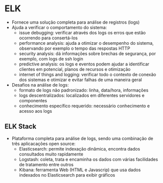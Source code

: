 #  ELK

- Fornece uma solução completa para análise de registros (logs)
- Ajuda a verificar o comportamento do sistema:
  - issue debugging: verificar através dos logs os erros que estão ocorrendo para consertá-los
  - performance analysis: ajuda a otimizar o desempenho do sistema, observando por exemplo o tempo das respostas HTTP
  - security analysis: dá informações sobre brechas de segurança, por exemplo, com logs de ssh login
  - predictive analysis: os logs e eventos podem ajudar a identificar clientes em potencial, planos de recursos e otimização
  - internet of things and logging: verificar todo o contexto de conexão dos sistemas e otimizar e evitar falhas de uma maneira geral
- Desafios na análise de logs:
  - formato de logs não padronizado: linha, data/hora, informações
  - logs descentralizados: localizados em diferentes servidores e componentes
  - conhecimento específico requerido: necessário conhecimento e acesso aos logs

## ELK Stack

- Plataforma completa para análise de logs, sendo uma combinação de três aplicacações open source:
  - Elasticsearch: permite indexação dinâmica, encontra dados consultados muito rapidamente
  - Logstash: coleta, trata e encaminha os dados com várias facilidades de tratamento entre outros
  - Kibana: ferramenta Web (HTML e Javascrip) que usa dados indexados no Elasticsearch para exibir gráficos
  
  
